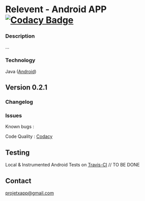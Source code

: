 Relevent - Android APP [![Codacy Badge](https://api.codacy.com/project/badge/Grade/464039e29eb04025aa5495982e0f0165)](https://www.codacy.com/app/paul.bouquet/ProjetX?utm_source=github.com&utm_medium=referral&utm_content=Herklos/ProjetX&utm_campaign=badger)
============================
### Description
... <br>

### Technology
Java ([Android](https://developer.android.com))<br>

Version 0.2.1
------------
### Changelog


### Issues
Known bugs  :<br>

Code Quality : [Codacy](https://www.codacy.com/app/paul.bouquet/ProjetX)<br>

Testing
------------
Local & Instrumented Android Tests on [Travis-CI](https://travis-ci.org/Herklos/ProjetX) // TO BE DONE <br>

Contact
------------
projetxapp@gmail.com
